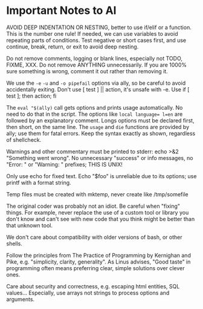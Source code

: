# Important Notes to AI

AVOID DEEP INDENTATION OR NESTING, better to use if/elif or a function. This
is the number one rule! If needed, we can use variables to avoid repeating
parts of conditions. Test negative or short cases first, and use continue,
break, return, or exit to avoid deep nesting.

Do not remove comments, logging or blank lines, especially not TODO, FIXME,
XXX. Do not remove ANYTHING unnecessarily. If you are 1000% sure something is
wrong, comment it out rather than removing it.

We use the `-e` `-u` and `-o pipefail` options via ally, so be careful to avoid
accidentally exiting. Don't use [ test ] || action, it's unsafe with -e.
Use if [ test ]; then action; fi

The `eval "$(ally)` call gets options and prints usage automatically. No need
to do that in the script. The options like `local language= l=en` are followed
by an explanatory comment. Longs options must be declared first, then short,
on the same line. The `usage` and `die` functions are provided by ally; use
them for fatal errors. Keep the syntax exactly as shown, regardless of shellcheck.

Warnings and other commentary must be printed to stderr:
echo >&2 "Something went wrong".
No unnecessary "success" or info messages,
no "Error: " or "Warning: " prefixes; THIS IS UNIX!

Only use echo for fixed text. Echo "$foo" is unreliable due to its options;
use printf with a format string.

Temp files must be created with mktemp, never create like /tmp/somefile

The original coder was probably not an idiot. Be careful when "fixing"
things. For example, never replace the use of a custom tool or library you
don't know and can't see with new code that you think might be better than that
unknown tool.

We don't care about compatibility with older versions of bash, or other shells.

Follow the principles from The Practice of Programming by Kernighan and Pike,
e.g. "simplicity, clarity, generality". As Linus advises, "Good taste" in
programming often means preferring clear, simple solutions over clever ones.

Care about security and correctness, e.g. escaping html entities, SQL values...
Especially, use arrays not strings to process options and arguments.

